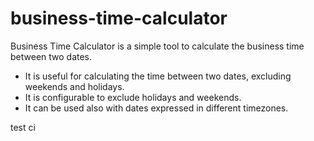 # business-time-calculator

Business Time Calculator is a simple tool to calculate the business time between two dates.

- It is useful for calculating the time between two dates, excluding weekends and holidays.
- It is configurable to exclude holidays and weekends.
- It can be used also with dates expressed in different timezones.


test ci
